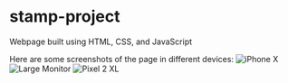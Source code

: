 # stamp-project
Webpage built using HTML, CSS, and JavaScript

Here are some screenshots of the page in different devices:
![iPhone X](https://i.ibb.co/qyFZvxY/Screenshot-i-Phone-X-Size.png "iPhone X")
![Large Monitor](https://i.ibb.co/MRMTbh6/Screenshot-Large-Monitor-Size.png "Large Monitor")
![Pixel 2 XL](https://i.ibb.co/CVmSrg6/Screenshot-Pixel2-XL-Size.png "Pixel 2 XL")



